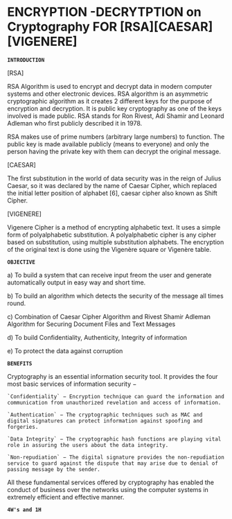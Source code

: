 # **ENCRYPTION -DECRYTPTION on Cryptography FOR [RSA][CAESAR][VIGENERE]**

**`INTRODUCTION`**

[RSA]

  RSA Algorithm is used to encrypt and decrypt data in modern computer systems and other electronic devices. RSA algorithm is an asymmetric cryptographic algorithm as it creates 2 different keys for the purpose of encryption and decryption. It is public key cryptography as one of the keys involved is made public. RSA stands for Ron Rivest, Adi Shamir and Leonard Adleman who first publicly described it in 1978.

  RSA makes use of prime numbers (arbitrary large numbers) to function. The public key is made available publicly (means to everyone) and only the person having the private key with them can decrypt the original message.

[CAESAR]

  The first substitution in the world of data security was in the reign of Julius Caesar, so it was declared
by the name of Caesar Cipher, which replaced the initial letter position of alphabet [6], caesar cipher
also known as Shift Cipher.

[VIGENERE]

  Vigenere Cipher is a method of encrypting alphabetic text. It uses a simple form of polyalphabetic substitution. A polyalphabetic cipher is any cipher based on substitution, using multiple substitution alphabets. The encryption of the original text is done using the Vigenère square or Vigenère table.

**`OBJECTIVE`**

a) To build a system that can receive input freom the user and generate automatically output in easy way and short time.

b) To build an algorithm which detects the security of the message all times round. 

c) Combination of Caesar Cipher Algorithm and Rivest Shamir Adleman Algorithm for Securing Document Files and Text Messages

d) To build Confidentiality, Authenticity, Integrity of information

e) To protect the data against corruption

**`BENEFITS`**

Cryptography is an essential information security tool. It provides the four most basic services of information security −

    `Confidentiality` − Encryption technique can guard the information and communication from unauthorized revelation and access of information.

    `Authentication` − The cryptographic techniques such as MAC and digital signatures can protect information against spoofing and forgeries.

    `Data Integrity` − The cryptographic hash functions are playing vital role in assuring the users about the data integrity.

    `Non-repudiation` − The digital signature provides the non-repudiation service to guard against the dispute that may arise due to denial of passing message by the sender.

All these fundamental services offered by cryptography has enabled the conduct of business over the networks using the computer systems in extremely efficient and effective manner.

**`4W's and 1H`**


